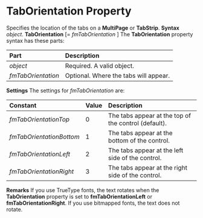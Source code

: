 
# TabOrientation Property



Specifies the location of the tabs on a  **MultiPage** or **TabStrip**.
 **Syntax**
 _object_. **TabOrientation** [= _fmTabOrientation_ ]
The  **TabOrientation** property syntax has these parts:


|**Part**|**Description**|
|:-----|:-----|
| _object_|Required. A valid object.|
| _fmTabOrientation_|Optional. Where the tabs will appear.|
 **Settings**
The settings for  _fmTabOrientation_ are:


|**Constant**|**Value**|**Description**|
|:-----|:-----|:-----|
| _fmTabOrientationTop_|0|The tabs appear at the top of the control (default).|
| _fmTabOrientationBottom_|1|The tabs appear at the bottom of the control.|
| _fmTabOrientationLeft_|2|The tabs appear at the left side of the control.|
| _fmTabOrientationRight_|3|The tabs appear at the right side of the control.|
 **Remarks**
If you use TrueType fonts, the text rotates when the  **TabOrientation** property is set to **fmTabOrientationLeft** or **fmTabOrientationRight**. If you use bitmapped fonts, the text does not rotate.
